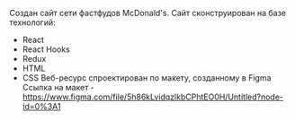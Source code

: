 Создан сайт сети фастфудов McDonald's. Сайт сконструирован на базе технологий:
- React
- React Hooks
- Redux
- HTML
- CSS
Веб-ресурс спроектирован по макету, созданному в Figma
Ссылка на макет - https://www.figma.com/file/5h86kLvidqzlkbCPhtEO0H/Untitled?node-id=0%3A1
